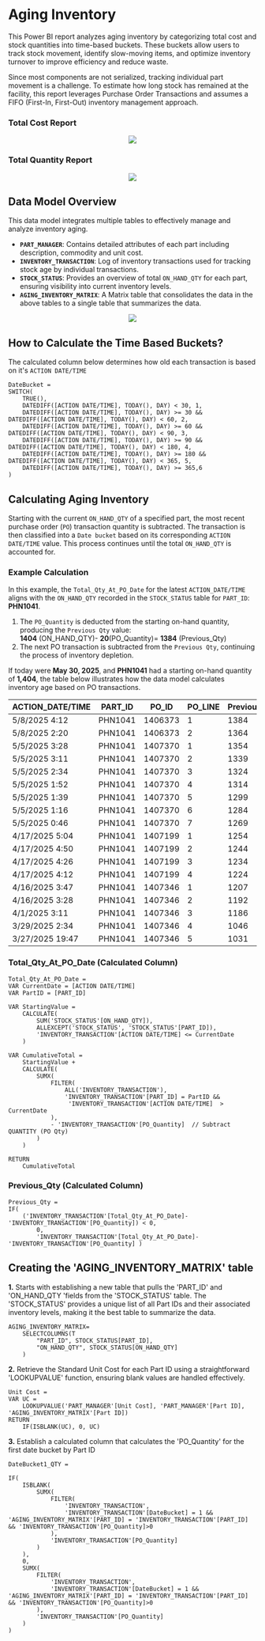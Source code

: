 # Aging Inventory
This Power BI report analyzes aging inventory by categorizing total cost and stock quantities into time-based buckets. These buckets allow users to track stock movement, identify slow-moving items, and optimize inventory turnover to improve efficiency and reduce waste.

Since most components are not serialized, tracking individual part movement is a challenge. To estimate how long stock has remained at the facility, this report leverages Purchase Order Transactions and assumes a FIFO (First-In, First-Out) inventory management approach.
### Total Cost Report
<p align="center">
  <img src="https://raw.githubusercontent.com/louisehealey/AgingInventory/main/AgingInventoryDashboard-TotalCost.png"
      >
</p>

### Total Quantity Report
<p align="center">
  <img src="https://raw.githubusercontent.com/louisehealey/AgingInventory/main/AgingInventoryDashboard-TotalQuantity.png"
      >
</p>


## Data Model Overview

This data model integrates multiple tables to effectively manage and analyze inventory aging. 

- **`PART_MANAGER`**: Contains detailed attributes of each part including description, commodity and unit cost.
- **`INVENTORY_TRANSACTION`**: Log of inventory transactions used for tracking stock age by individual transactions.
- **`STOCK_STATUS`**: Provides an overview of total `ON_HAND_QTY` for each part, ensuring visibility into current inventory levels.
- **`AGING_INVENTORY_MATRIX`**: A Matrix table that consolidates the data in the above tables to a single table that summarizes the data. 

<p align="center">
  <img src="https://raw.githubusercontent.com/louisehealey/AgingInventory/main/AgingInventoryDataModel.png"
      >
</p>

## How to Calculate the Time Based Buckets?
The calculated column below determines how old each transaction is based on it's `ACTION DATE/TIME`
```
DateBucket =
SWITCH(
    TRUE(),
    DATEDIFF([ACTION DATE/TIME], TODAY(), DAY) < 30, 1,
    DATEDIFF([ACTION DATE/TIME], TODAY(), DAY) >= 30 && DATEDIFF([ACTION DATE/TIME], TODAY(), DAY) < 60, 2,
    DATEDIFF([ACTION DATE/TIME], TODAY(), DAY) >= 60 && DATEDIFF([ACTION DATE/TIME], TODAY(), DAY) < 90, 3,
    DATEDIFF([ACTION DATE/TIME], TODAY(), DAY) >= 90 && DATEDIFF([ACTION DATE/TIME], TODAY(), DAY) < 180, 4,
    DATEDIFF([ACTION DATE/TIME], TODAY(), DAY) >= 180 && DATEDIFF([ACTION DATE/TIME], TODAY(), DAY) < 365, 5,
    DATEDIFF([ACTION DATE/TIME], TODAY(), DAY) >= 365,6
)
```
## Calculating Aging Inventory

Starting with the current `ON_HAND_QTY` of a specified part, the most recent purchase order (`PO`) transaction quantity is subtracted. The transaction is then classified into a `Date bucket` based on its corresponding `ACTION DATE/TIME` value. This process continues until the total `ON_HAND_QTY` is accounted for.

### Example Calculation

In this example, the `Total_Qty_At_PO_Date` for the latest `ACTION_DATE/TIME` aligns with the `ON_HAND_QTY` recorded in the `STOCK_STATUS` table for `PART_ID`: **PHN1041**.

1. The `PO_Quantity` is deducted from the starting on-hand quantity, producing the `Previous Qty` value: <br>
      **1404** (ON_HAND_QTY)- **20**(PO_Quantity)= **1384** (Previous_Qty)
2. The next PO transaction is subtracted from the `Previous Qty`, continuing the process of inventory depletion.

If today were **May 30, 2025**, and **PHN1041** had a starting on-hand quantity of **1,404**, the table below illustrates how the data model calculates inventory age based on PO transactions.

| ACTION_DATE/TIME  | PART_ID  | PO_ID   | PO_LINE | Previous_Qty | PO_Quantity | Total_Qty_At_PO_Date | Date_Bucket |
|------------------|---------|--------|--------|--------------|------------|----------------------|-------------|
| 5/8/2025 4:12   | PHN1041 | 1406373 | 1      | 1384        | 20         | 1404                 | 1           |
| 5/8/2025 2:20   | PHN1041 | 1406373 | 2      | 1364        | 20         | 1384                 | 1           |
| 5/5/2025 3:28   | PHN1041 | 1407370 | 1      | 1354        | 10         | 1364                 | 1           |
| 5/5/2025 3:11   | PHN1041 | 1407370 | 2      | 1339        | 15         | 1354                 | 1           |
| 5/5/2025 2:34   | PHN1041 | 1407370 | 3      | 1324        | 15         | 1339                 | 1           |
| 5/5/2025 1:52   | PHN1041 | 1407370 | 4      | 1314        | 10         | 1324                 | 1           |
| 5/5/2025 1:39   | PHN1041 | 1407370 | 5      | 1299        | 15         | 1314                 | 1           |
| 5/5/2025 1:16   | PHN1041 | 1407370 | 6      | 1284        | 15         | 1299                 | 1           |
| 5/5/2025 0:46   | PHN1041 | 1407370 | 7      | 1269        | 15         | 1284                 | 1           |
| 4/17/2025 5:04  | PHN1041 | 1407199 | 1      | 1254        | 15         | 1269                 | 2           |
| 4/17/2025 4:50  | PHN1041 | 1407199 | 2      | 1244        | 10         | 1254                 | 2           |
| 4/17/2025 4:26  | PHN1041 | 1407199 | 3      | 1234        | 10         | 1244                 | 2           |
| 4/17/2025 4:12  | PHN1041 | 1407199 | 4      | 1224        | 10         | 1234                 | 2           |
| 4/16/2025 3:47  | PHN1041 | 1407346 | 1      | 1207        | 17         | 1224                 | 2           |
| 4/16/2025 3:28  | PHN1041 | 1407346 | 2      | 1192        | 15         | 1207                 | 2           |
| 4/1/2025 3:11   | PHN1041 | 1407346 | 3      | 1186        | 6          | 1192                 | 3           |
| 3/29/2025 2:34  | PHN1041 | 1407346 | 4      | 1046        | 140        | 1186                 | 4           |
| 3/27/2025 19:47 | PHN1041 | 1407346 | 5      | 1031        | 15         | 1046                 | 4           |


### Total_Qty_At_PO_Date (Calculated Column)
```
Total_Qty_At_PO_Date = 
VAR CurrentDate = [ACTION DATE/TIME]
VAR PartID = [PART_ID]

VAR StartingValue =
    CALCULATE(
        SUM('STOCK_STATUS'[ON_HAND_QTY]),
        ALLEXCEPT('STOCK_STATUS', 'STOCK_STATUS'[PART_ID]),
        'INVENTORY_TRANSACTION'[ACTION DATE/TIME] <= CurrentDate
    )

VAR CumulativeTotal =
    StartingValue +
    CALCULATE(
        SUMX(
            FILTER(
                ALL('INVENTORY_TRANSACTION'),
                'INVENTORY_TRANSACTION'[PART_ID] = PartID &&
                 'INVENTORY_TRANSACTION'[ACTION DATE/TIME]  > CurrentDate
            ),
            - 'INVENTORY_TRANSACTION'[PO_Quantity]  // Subtract QUANTITY (PO Qty)
        )
    )

RETURN
    CumulativeTotal
```
### Previous_Qty (Calculated Column)
```
Previous_Qty = 
IF(
    ('INVENTORY_TRANSACTION'[Total_Qty_At_PO_Date]-'INVENTORY_TRANSACTION'[PO_Quantity]) < 0,
        0,
        'INVENTORY_TRANSACTION'[Total_Qty_At_PO_Date]-'INVENTORY_TRANSACTION'[PO_Quantity] )
```
## Creating the 'AGING_INVENTORY_MATRIX' table
**1.** Starts with establishing a new table that pulls the 'PART_ID' and 'ON_HAND_QTY 'fields from the 'STOCK_STATUS' table. The 'STOCK_STATUS' provides a unique list of all Part IDs and their associated inventory levels, making it the best table to summarize the data.
```
AGING_INVENTORY_MATRIX= 
    SELECTCOLUMNS(T
        "PART_ID", STOCK_STATUS[PART_ID],
        "ON_HAND_QTY", STOCK_STATUS[ON_HAND_QTY]
    )
```
**2.**  Retrieve the Standard Unit Cost for each Part ID using a straightforward 'LOOKUPVALUE' function, ensuring blank values are handled effectively.
```
Unit Cost =
VAR UC =
    LOOKUPVALUE('PART_MANAGER'[Unit Cost], 'PART_MANAGER'[Part ID], 'AGING_INVENTORY_MATRIX'[Part ID])
RETURN
    IF(ISBLANK(UC), 0, UC)
```
**3.** Establish a calculated column that calculates the 'PO_Quantity' for the first date bucket by Part ID
```
DateBucket1_QTY =

IF(
    ISBLANK(
        SUMX(
            FILTER(
                'INVENTORY_TRANSACTION',
                'INVENTORY_TRANSACTION'[DateBucket] = 1 && 'AGING_INVENTORY_MATRIX'[PART_ID] = 'INVENTORY_TRANSACTION'[PART_ID] && 'INVENTORY_TRANSACTION'[PO_Quantity]>0
            ),
            'INVENTORY_TRANSACTION'[PO_Quantity]
        )
    ),
    0,
    SUMX(
        FILTER(
            'INVENTORY_TRANSACTION',
            'INVENTORY_TRANSACTION'[DateBucket] = 1 && 'AGING_INVENTORY_MATRIX'[PART_ID] = 'INVENTORY_TRANSACTION'[PART_ID] && 'INVENTORY_TRANSACTION'[PO_Quantity]>0
        ),
        'INVENTORY_TRANSACTION'[PO_Quantity]
    )
)
```

